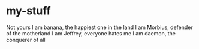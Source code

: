 # my-stuff
Not yours
I am banana, the happiest one in the land
I am Morbius, defender of the motherland
I am Jeffrey, everyone hates me
I am daemon, the conquerer of all
